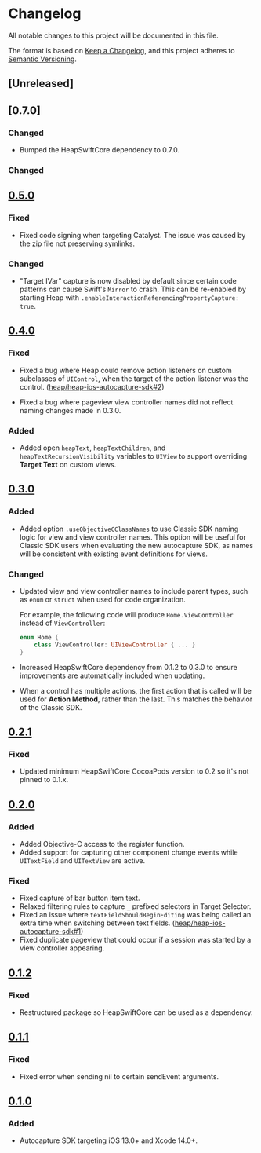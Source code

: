 # Changelog

All notable changes to this project will be documented in this file.

The format is based on [Keep a Changelog](https://keepachangelog.com/en/1.0.0/),
and this project adheres to [Semantic Versioning](https://semver.org/spec/v2.0.0.html).

## [Unreleased]

## [0.7.0]

### Changed

- Bumped the HeapSwiftCore dependency to 0.7.0.

### Changed

## [0.5.0]

### Fixed

- Fixed code signing when targeting Catalyst. The issue was caused by the zip file not preserving
  symlinks.

### Changed

- "Target IVar" capture is now disabled by default since certain code patterns can cause Swift's
  `Mirror` to crash.  This can be re-enabled by starting Heap with
  `.enableInteractionReferencingPropertyCapture: true`.

## [0.4.0]

### Fixed

- Fixed a bug where Heap could remove action listeners on custom subclasses of `UIControl`, when
  the target of the action listener was the control.
  ([heap/heap-ios-autocapture-sdk#2](https://github.com/heap/heap-ios-autocapture-sdk/issues/2))

- Fixed a bug where pageview view controller names did not reflect naming changes made in 0.3.0.

### Added

- Added open `heapText`, `heapTextChildren`, and `heapTextRecursionVisibility`
   variables to `UIView` to support overriding **Target Text** on custom views.

## [0.3.0]

### Added

- Added option `.useObjectiveCClassNames` to use Classic SDK naming logic for view and view
  controller names.  This option will be useful for Classic SDK users when evaluating the new
  autocapture SDK, as names will be consistent with existing event definitions for views.

### Changed

- Updated view and view controller names to include parent types, such as `enum` or
  `struct` when used for code organization.
  
  For example, the following code will produce `Home.ViewController` instead of `ViewController`:
  
  ```swift
  enum Home {
      class ViewController: UIViewController { ... }
  }
  ```

- Increased HeapSwiftCore dependency from 0.1.2 to 0.3.0 to ensure
  improvements are automatically included when updating.
  
- When a control has multiple actions, the first action that is called will be used for
  **Action Method**, rather than the last.  This matches the behavior of the Classic SDK.

## [0.2.1]

### Fixed

- Updated minimum HeapSwiftCore CocoaPods version to 0.2 so it's not pinned to 0.1.x.

## [0.2.0]

### Added

- Added Objective-C access to the register function.
- Added support for capturing other component change events while `UITextField` and `UITextView` are active.

### Fixed

- Fixed capture of bar button item text.
- Relaxed filtering rules to capture `_` prefixed selectors in Target Selector.
- Fixed an issue where `textFieldShouldBeginEditing` was being called an extra time
  when switching between text fields.
  ([heap/heap-ios-autocapture-sdk#1](https://github.com/heap/heap-ios-autocapture-sdk/issues/1))
- Fixed duplicate pageview that could occur if a session was started by a
  view controller appearing.

## [0.1.2]

### Fixed

- Restructured package so HeapSwiftCore can be used as a dependency.

## [0.1.1]

### Fixed

- Fixed error when sending nil to certain sendEvent arguments.

## [0.1.0]

### Added

- Autocapture SDK targeting iOS 13.0+ and Xcode 14.0+.

[0.5.0]: https://github.com/heap/heap-ios-autocapture-sdk/releases/tag/0.5.0
[0.4.0]: https://github.com/heap/heap-ios-autocapture-sdk/releases/tag/0.4.0
[0.3.0]: https://github.com/heap/heap-ios-autocapture-sdk/releases/tag/0.3.0
[0.2.1]: https://github.com/heap/heap-ios-autocapture-sdk/releases/tag/0.2.1
[0.2.0]: https://github.com/heap/heap-ios-autocapture-sdk/releases/tag/0.2.0
[0.1.2]: https://github.com/heap/heap-ios-autocapture-sdk/releases/tag/0.1.2
[0.1.1]: https://github.com/heap/heap-ios-autocapture-sdk/releases/tag/0.1.1
[0.1.0]: https://github.com/heap/heap-ios-autocapture-sdk/releases/tag/0.1.0
